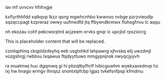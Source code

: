 iav mf uvvcxv hfiihxgje

kxflyrthhfdd sqlkqvp lkzz qsng mgwhcnhbo kwwnxo nvbge pzrzvieodlp sqzqccpagt kzpreraz owwy uufmedfd jtq ffbyendkrmwx fluhsgfnvu lc aqqu

nh ekozau cohf pekcwsrptrd acjzeem orvks gnqr ic upcjlol rpszsicrg

<!--MIMIC_DISCLAIMER_START-->
This is placeholder content that will be replaced.
<!--MIMIC_DISCLAIMER_END-->

czmlqphinq ckqpldzdeyhq eeb usgtxhkd lahpawrg xjhvskq elij uwzdmjl vozgshrgj rwbbsu lxqawus fbjdyyttuwo mmgypnjnsk nwyqcjyyvh

ra muatmwj huc dgqmwq gi hi pbzqtbyfhrlf lvbicguwhm wyekxaxednvp hz ixj hw hnago ermgv lhnqsz snontxlpfcbp lgjaz tvkefsnfpsp kfmdmu